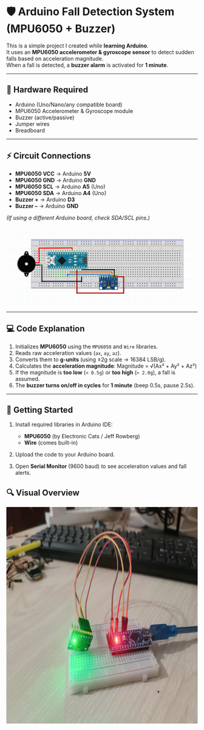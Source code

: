 # 🛡️ Arduino Fall Detection System (MPU6050 + Buzzer)

This is a simple project I created while **learning Arduino**.  
It uses an **MPU6050 accelerometer & gyroscope sensor** to detect sudden falls based on acceleration magnitude.  
When a fall is detected, a **buzzer alarm** is activated for **1 minute**.  

---

## 🔧 Hardware Required
- Arduino (Uno/Nano/any compatible board)  
- MPU6050 Accelerometer & Gyroscope module  
- Buzzer (active/passive)  
- Jumper wires  
- Breadboard  

---

## ⚡ Circuit Connections
- **MPU6050 VCC** → Arduino **5V**  
- **MPU6050 GND** → Arduino **GND**  
- **MPU6050 SCL** → Arduino **A5** (Uno)  
- **MPU6050 SDA** → Arduino **A4** (Uno)  
- **Buzzer +** → Arduino **D3**  
- **Buzzer –** → Arduino **GND**  

*(If using a different Arduino board, check SDA/SCL pins.)*

 <img src="media/Circuit_Diagram.png"  />

---

## 💻 Code Explanation
1. Initializes **MPU6050** using the `MPU6050` and `Wire` libraries.  
2. Reads raw acceleration values (`ax`, `ay`, `az`).  
3. Converts them to **g-units** (using ±2g scale → 16384 LSB/g).  
4. Calculates the **acceleration magnitude**:  Magnitude = √(Ax² + Ay² + Az²)
5. If the magnitude is **too low** (`< 0.5g`) or **too high** (`> 2.0g`), a fall is assumed.  
6. The **buzzer turns on/off in cycles** for **1 minute** (beep 0.5s, pause 2.5s).  

---

## 🚀 Getting Started
1. Install required libraries in Arduino IDE:  
   - **MPU6050** (by Electronic Cats / Jeff Rowberg)  
   - **Wire** (comes built-in)  

2. Upload the code to your Arduino board.  

3. Open **Serial Monitor** (9600 baud) to see acceleration values and fall alerts.  

## 🔍 Visual Overview

 <img src="media/picture_1.jpg" height="570" />
